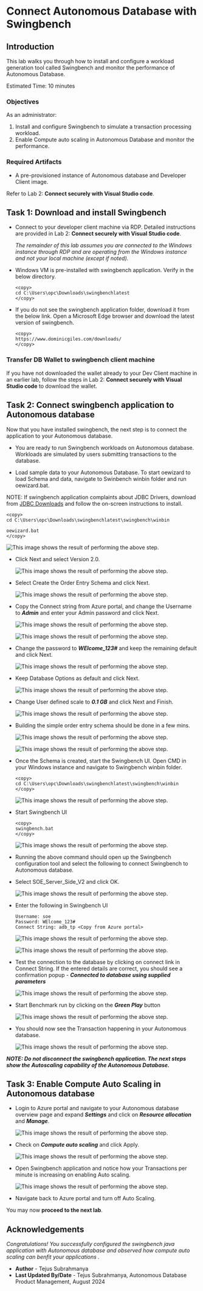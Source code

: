 # Connect Autonomous Database with Swingbench

## Introduction

This lab walks you through how to install and configure a workload generation tool called Swingbench and monitor the performance of Autonomous Database.

Estimated Time: 10 minutes

### Objectives

As an administrator:
1. Install and configure Swingbench to simulate a transaction processing workload.
2. Enable Compute auto scaling in Autonomous Database and monitor the performance.


### Required Artifacts

- A pre-provisioned instance of Autonomous database and Developer Client image. 

Refer to Lab 2: **Connect securely with Visual Studio code**.

## Task 1: Download and install Swingbench

- Connect to your developer client machine via RDP. Detailed instructions are provided in Lab 2: **Connect securely with Visual Studio code**.

    *The remainder of this lab assumes you are connected to the Windows instance through RDP  and are operating from the Windows instance and not your local machine (except if noted).*

- Windows VM is pre-installed with swingbench application. Verify in the below directory.

    ```
    <copy>
    cd C:\Users\opc\Downloads\swingbenchlatest
    </copy>
    ```

- If you do not see the swingbench application folder, download it from the below link. Open a Microsoft Edge browser and download the latest version of swingbench.

    ````
    <copy>
    https://www.dominicgiles.com/downloads/
    </copy>
    ````

### Transfer DB Wallet to swingbench client machine
If you have not downloaded the wallet already to your Dev Client machine in an earlier lab, follow the steps in Lab 2: **Connect securely with Visual Studio code** to download the wallet.


## Task 2: Connect swingbench application to Autonomous database

Now that you have installed swingbench, the next step is to connect the application to your Autonomous database.

- You are ready to run Swingbench workloads on Autonomous database. Workloads are simulated by users submitting transactions to the database.

- Load sample data to your Autonomous Database. To start oewizard to load Schema and data, navigate to Swinbench winbin folder and run oewizard.bat.


NOTE: If swingbench application complaints about JDBC Drivers, download from [JDBC Downloads](https://www.oracle.com/java/technologies/downloads/#jdk22-windows) and follow the on-screen instructions to install.

```
<copy>
cd C:\Users\opc\Downloads\swingbenchlatest\swingbench\winbin

oewizard.bat
</copy>
```

![This image shows the result of performing the above step.](./images/oewizard.png " ")

- Click Next and select Version 2.0.

    ![This image shows the result of performing the above step.](./images/oewizard1.png " ")

- Select Create the Order Entry Schema and click Next.

    ![This image shows the result of performing the above step.](./images/oewizard2.png " ")

- Copy the Connect string from Azure portal, and change the Username to ***Admin*** and enter your Admin password and click Next. 

    ![This image shows the result of performing the above step.](./images/connectstring.png " ")

    ![This image shows the result of performing the above step.](./images/oewizard3.png " ")

- Change the password to ***WElcome_123#*** and keep the remaining default and click Next.

    ![This image shows the result of performing the above step.](./images/oewizard4.png " ")

- Keep Database Options as default and click Next. 

    ![This image shows the result of performing the above step.](./images/oewizard5.png " ")

- Change User defined scale to ***0.1 GB*** and click Next and Finish. 

    ![This image shows the result of performing the above step.](./images/oewizard6.png " ")

- Building the simple order entry schema should be done in a few mins. 

    ![This image shows the result of performing the above step.](./images/oewizard7.png " ")

    ![This image shows the result of performing the above step.](./images/oewizard8.png " ")


- Once the Schema is created, start the Swingbench UI. Open CMD in your Windows instance and navigate to Swingbench winbin folder.

    ```
    <copy>
    cd C:\Users\opc\Downloads\swingbenchlatest\swingbench\winbin
    </copy>
    ```

    ![This image shows the result of performing the above step.](./images/cmd.png " ")

- Start Swingbench UI
    ```
    <copy>
    swingbench.bat
    </copy>
    ```
    
    ![This image shows the result of performing the above step.](./images/swingbench.png " ")

- Running the above command should open up the Swingbench configuration tool and select the following to connect Swingbench to Autonomous database. 

- Select SOE_Server_Side_V2 and click OK.

    ![This image shows the result of performing the above step.](./images/swingbench1.png " ")

- Enter the following in Swingbench UI
   
    ```
    Username: soe
    Password: WElcome_123#
    Connect String: adb_tp <Copy from Azure portal>
    ```

    ![This image shows the result of performing the above step.](./images/swingbench2.png " ")

    ![This image shows the result of performing the above step.](./images/connectstring.png " ")

 - Test the connection to the database by clicking on connect link in Connect String. If the entered details are correct, you should see a confirmation popup - ***Connected to database using supplied parameters***

    ![This image shows the result of performing the above step.](./images/connect.png " ")

- Start Benchmark run by clicking on the ***Green Play*** button

    ![This image shows the result of performing the above step.](./images/start.png " ")

- You should now see the Transaction happening in your Autonomous database. 

    ![This image shows the result of performing the above step.](./images/start1.png " ")

***NOTE: Do not disconnect the swingbench application. The next steps show the Autoscaling capability of the Autonomous Database.***

## Task 3: Enable Compute Auto Scaling in Autonomous database

- Login to Azure portal and navigate to your Autonomous database overview page and expand ***Settings*** and click on ***Resource allocation*** and ***Manage***.

    ![This image shows the result of performing the above step.](./images/auto.png " ")

- Check on ***Compute auto scaling*** and click Apply.

    ![This image shows the result of performing the above step.](./images/auto1.png " ")

- Open Swingbench application and notice how your Transactions per minute is increasing on enabling Auto scaling. 

    ![This image shows the result of performing the above step.](./images/auto2.png " ")

- Navigate back to Azure portal and turn off Auto Scaling. 

You may now **proceed to the next lab**.

## Acknowledgements
*Congratulations! You successfully configured the swingbench java application with Autonomous database and observed how compute auto scaling can benfit your applications .*

- **Author** - Tejus Subrahmanya
- **Last Updated By/Date** - Tejus Subrahmanya, Autonomous Database Product Management, August 2024